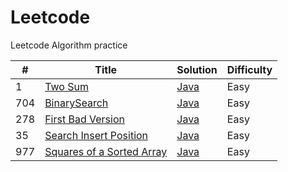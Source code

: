 # Leetcode

Leetcode Algorithm practice

| #    | Title                                                                           | Solution                                                                     | Difficulty |
|------|---------------------------------------------------------------------------------|------------------------------------------------------------------------------|------------|
| 1    | [Two Sum](https://leetcode.com/problems/two-sum/)                               | [Java](https://github.com/ear0610/leetcode/blob/master/java/src/TwoSum.java) | Easy       |
| 704  | [BinarySearch](https://leetcode.com/problems/binary-search/)                    | [Java]()                                                                     | Easy       |
| 278  | [First Bad Version](https://leetcode.com/problems/first-bad-version/)           | [Java]()                                                                     | Easy       |
| 35   | [Search Insert Position](https://leetcode.com/problems/search-insert-position/) | [Java]()                                                                     | Easy       |
| 977  | [Squares of a Sorted Array](https://leetcode.com/problems/squares-of-a-sorted-array/)                                                   | [Java]()                                                                     | Easy |